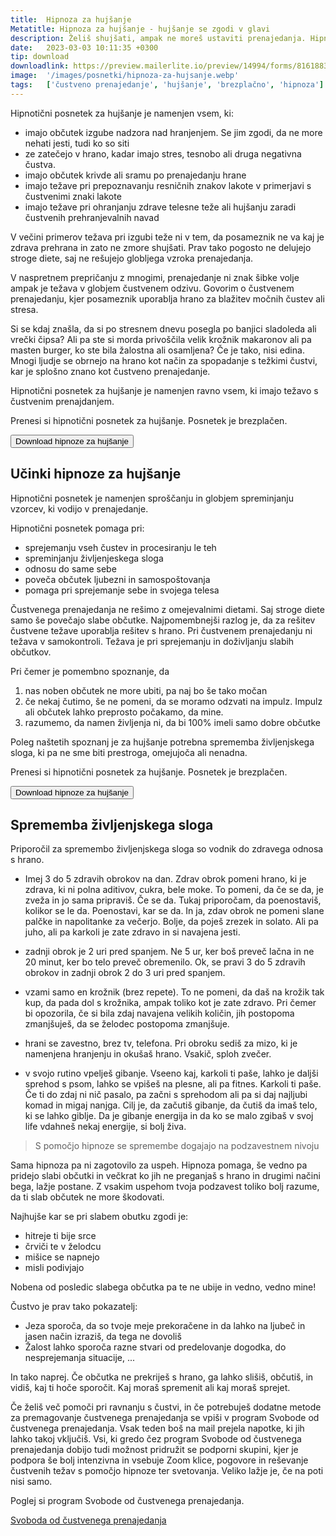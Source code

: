```yaml
---
title:  Hipnoza za hujšanje
Metatitle: Hipnoza za hujšanje - hujšanje se zgodi v glavi
description: Želiš shujšati, ampak ne moreš ustaviti prenajedanja. Hipnoza za hujšanje ti lahko pomaga spremeniti vzorce v podzavesti. Hujšanje se zgodi v glavi in nadaljuje v telesu.
date:   2023-03-03 10:11:35 +0300
tip: download
downloadlink: https://preview.mailerlite.io/preview/14994/forms/81618837436368178
image:  '/images/posnetki/hipnoza-za-hujsanje.webp'
tags:   ['čustveno prenajedanje', 'hujšanje', 'brezplačno', 'hipnoza']
---
```



Hipnotični posnetek za hujšanje je namenjen vsem, ki:

- imajo občutek izgube nadzora nad hranjenjem. Se jim zgodi, da ne more nehati jesti, tudi ko so siti
- ze zatečejo v hrano, kadar imajo stres, tesnobo ali druga negativna čustva. 
- imajo občutek krivde ali sramu po prenajedanju hrane
- imajo težave pri prepoznavanju resničnih znakov lakote v primerjavi s čustvenimi znaki lakote
- imajo težave pri ohranjanju zdrave telesne teže ali hujšanju zaradi čustvenih prehranjevalnih navad


V večini primerov težava pri izgubi teže ni v tem, da posameznik ne va kaj je zdrava prehrana in zato ne zmore shujšati.
Prav tako pogosto ne delujejo stroge diete, saj ne rešujejo globljega vzroka prenajedanja.

V naspretnem prepričanju z mnogimi, prenajedanje ni znak šibke volje ampak je težava v globjem čustvenem odzivu. Govorim o čustvenem prenajedanju, kjer posameznik uporablja hrano za blažitev močnih čustev ali stresa.

Si se kdaj znašla, da si po stresnem dnevu posegla po banjici sladoleda ali vrečki čipsa? Ali pa ste si morda privoščila velik krožnik makaronov ali pa masten burger, ko ste bila žalostna ali osamljena? Če je tako, nisi edina. Mnogi ljudje se obrnejo na hrano kot način za spopadanje s težkimi čustvi, kar je splošno znano kot čustveno prenajedanje.

Hipnotični posnetek za hujšanje je namenjen ravno vsem, ki imajo težavo s čustvenim prenajdanjem.

<div class="article_button">
<p>Prenesi si hipnotični posnetek za hujšanje. Posnetek je brezplačen.</p>
    <form class="form" action="https://preview.mailerlite.io/preview/14994/forms/81618837436368178" method="GET" target="_blank">
        <button class="button button--middle" type="submit">Download hipnoze za hujšanje<i class="ion ion-ios-paper-plane"></i></button>
    </form>
</div>


## Učinki hipnoze za hujšanje

Hipnotični posnetek je namenjen sproščanju in globjem spreminjanju vzorcev, ki vodijo v prenajedanje.

Hipnotični posnetek pomaga pri:
- sprejemanju vseh čustev in procesiranju le teh
- spreminjanju življenjeskega sloga
- odnosu do same sebe
- poveča občutek ljubezni in samospoštovanja
- pomaga pri sprejemanje sebe in svojega telesa

Čustvenega prenajedanja ne rešimo z omejevalnimi dietami. Saj stroge diete samo še povečajo slabe občutke. Najpomembnejši razlog je, da za rešitev čustvene težave uporablja rešitev s hrano. Pri čustvenem prenajedanju ni težava v samokontroli. Težava je pri sprejemanju in doživljanju slabih občutkov.

Pri čemer je pomembno spoznanje, da
1. nas noben občutek ne more ubiti, pa naj bo še tako močan
2. če nekaj čutimo, še ne pomeni, da se moramo odzvati na impulz. Impulz ali občutek lahko preprosto počakamo, da mine.
3. razumemo, da namen življenja ni, da bi 100% imeli samo dobre občutke


Poleg naštetih spoznanj je za hujšanje potrebna sprememba življenjskega sloga, ki pa ne sme biti prestroga, omejujoča ali nenadna. 

<div class="article_button">
<p>Prenesi si hipnotični posnetek za hujšanje. Posnetek je brezplačen.</p>
    <form class="form" action="https://preview.mailerlite.io/preview/14994/forms/81618837436368178" method="GET" target="_blank">
        <button class="button button--middle" type="submit">Download hipnoze za hujšanje<i class="ion ion-ios-paper-plane"></i></button>
    </form>
</div>

## Sprememba življenjskega sloga

Priporočil za spremembo življenjskega sloga so vodnik do zdravega odnosa s hrano. 


- Imej 3 do 5 zdravih obrokov na dan. Zdrav obrok pomeni hrano, ki je zdrava, ki ni polna aditivov, cukra, bele moke. To pomeni, da če se da, je zveža in jo sama pripraviš. Če se da. Tukaj priporočam, da poenostaviš, kolikor se le da. Poenostavi, kar se da. In ja, zdav obrok ne pomeni slane palčke in napolitanke za večerjo. Bolje, da poješ zrezek in solato. Ali pa juho, ali pa karkoli je zate zdravo in si navajena jesti.

- zadnji obrok je 2 uri pred spanjem. Ne 5 ur, ker boš preveč lačna in ne 20 minut, ker bo telo preveč obremenilo. Ok, se pravi 3 do 5 zdravih obrokov in zadnji obrok 2 do 3 uri pred spanjem.

- vzami samo en krožnik (brez repete). To ne pomeni, da daš na krožik tak kup, da pada dol s krožnika, ampak toliko kot je zate zdravo. Pri čemer bi opozorila, če si bila zdaj navajena velikih količin, jih postopoma zmanjšuješ, da se želodec postopoma zmanjšuje. 

- hrani se zavestno,  brez tv, telefona. Pri obroku sediš za mizo, ki je namenjena hranjenju in okušaš hrano.  Vsakič, sploh zvečer.

- v svojo rutino vpelješ gibanje. Vseeno kaj, karkoli ti paše, lahko je daljši sprehod s psom, lahko se vpišeš na plesne, ali pa fitnes. Karkoli ti paše. Če ti do zdaj ni nič pasalo, pa začni s sprehodom ali pa si daj najljubi komad in migaj nanjga. Cilj je, da začutiš gibanje, da čutiš da imaš telo, ki se lahko giblje. Da je gibanje energija in da ko se malo zgibaš v svoj life vdahneš nekaj energije, si bolj živa.



> S pomočjo hipnoze se spremembe dogajajo na podzavestnem nivoju

Sama hipnoza pa ni zagotovilo za uspeh. Hipnoza pomaga, še vedno pa pridejo slabi občutki in večkrat ko jih ne preganjaš s hrano in drugimi načini bega, lažje postane. Z vsakim uspehom tvoja podzavest toliko bolj razume, da ti slab občutek ne more škodovati.

Najhujše kar se pri slabem obutku zgodi je:
- hitreje ti bije srce
- črviči te v želodcu
- mišice se napnejo
- misli podivjajo

Nobena od posledic slabega občutka pa te ne ubije in vedno, vedno mine! 

Čustvo je prav tako pokazatelj:
- Jeza sporoča, da so tvoje meje prekoračene in da lahko na ljubeč in jasen način izraziš, da tega ne dovoliš
- Žalost lahko sporoča razne stvari od predelovanje dogodka, do nesprejemanja situacije, ...

In tako naprej. Če občutka ne prekriješ s hrano, ga lahko slišiš, občutiš, in vidiš, kaj ti hoče sporočit. Kaj moraš spremenit ali kaj moraš sprejet.

Če želiš več pomoči pri ravnanju s čustvi, in če potrebuješ dodatne metode za premagovanje čustvenega prenajedanja se vpiši v program Svobode od čustvenega prenajedanja. Vsak teden boš na mail prejela napotke, ki jih lahko takoj vključiš. Vsi, ki gredo čez program Svobode od čustvenega prenajedanja dobijo tudi možnost pridružit se podporni skupini, kjer je podpora še bolj intenzivna in vsebuje Zoom klice, pogovore in reševanje čustvenih težav s pomočjo hipnoze ter svetovanja. Veliko lažje je, če na poti nisi samo.


<div class="article_button">
    <p>Poglej si program Svobode od čustvenega prenajedanja.</p>
    <a href="/svoboda-od-custvenega-prenajedanja/" class="button button--middle" type="submit">Svoboda od čustvenega prenajedanja<i class="ion ion-ios-paper-plane"></i></a>
</div>




